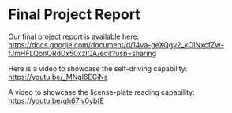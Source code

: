 # Final Project Report

Our final project report is available here: https://docs.google.com/document/d/14va-geXQgv2_kOINxcfZw-fJmHFLQonQRdDx50xzIQA/edit?usp=sharing

Here is a video to showcase the self-driving capability: https://youtu.be/_MNgI6ECiNs

A video to showcase the license-plate reading capability: https://youtu.be/qh67lv0ybfE
